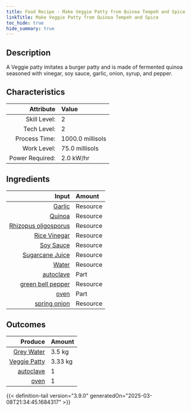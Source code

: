 ```yaml
---
title: Food Recipe - Make Veggie Patty from Quinoa Tempeh and Spice
linkTitle: Make Veggie Patty from Quinoa Tempeh and Spice
toc_hide: true
hide_summary: true
---
```

<!-- This is generated by the MarsSim HelpGenertor, do not edit. -->

## Description
A Veggie patty imitates a burger patty and is made of&#10;&#9;&#9;&#9;fermented quinoa seasoned with vinegar, soy sauce, garlic,&#10;&#9;&#9;&#9;onion, syrup, and pepper. 

## Characteristics

| Attribute      | Value |
|--------:|:------|
|Skill Level:|2|
|Tech Level:|2|
|Process Time:|1000.0 millisols|
|Work Level:|75.0 millisols|
|Power Required:|2.0 kW/hr|

## Ingredients

| Input      | Amount |
|--------:|:------|
|[Garlic](/docs/definitions/resource/garlic)|Resource|0.025 kg|
|[Quinoa](/docs/definitions/resource/quinoa)|Resource|1.75 kg|
|[Rhizopus oligosporus](/docs/definitions/resource/rhizopus-oligosporus)|Resource|0.008 kg|
|[Rice Vinegar](/docs/definitions/resource/rice-vinegar)|Resource|0.236 kg|
|[Soy Sauce](/docs/definitions/resource/soy-sauce)|Resource|0.035 kg|
|[Sugarcane Juice](/docs/definitions/resource/sugarcane-juice)|Resource|0.035 kg|
|[Water](/docs/definitions/resource/water)|Resource|6.125 kg|
|[autoclave](/docs/definitions/part/autoclave)|Part|1|
|[green bell pepper](/docs/definitions/resource/green-bell-pepper)|Resource|0.03 kg|
|[oven](/docs/definitions/part/oven)|Part|1|
|[spring onion](/docs/definitions/resource/spring-onion)|Resource|0.025 kg|

## Outcomes


| Produce      | Amount |
|--------:|:------|
|[Grey Water](/docs/definitions/resource/grey-water)|3.5 kg|
|[Veggie Patty](/docs/definitions/resource/veggie-patty)|3.33 kg|
|[autoclave](/docs/definitions/part/autoclave)|1|
|[oven](/docs/definitions/part/oven)|1|



{{< definition-tail version="3.9.0" generatedOn="2025-03-08T21:34:45.1684317" >}}



